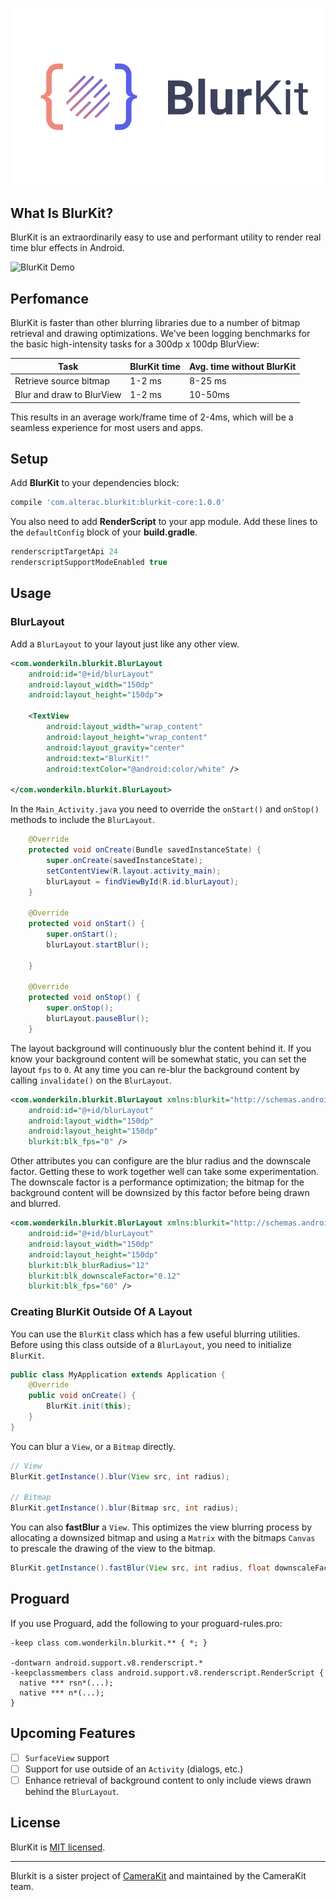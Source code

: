 ![BlurKit Header](.repo/BlurKit-Brand-Half.png)

## What Is BlurKit?
BlurKit is an extraordinarily easy to use and performant utility to render real time blur effects in Android.



![BlurKit Demo](.repo/demo.gif)

## Perfomance

BlurKit is faster than other blurring libraries due to a number of bitmap retrieval and drawing optimizations. We've been logging benchmarks for the basic high-intensity tasks for a 300dp x 100dp BlurView:

| Task                      | BlurKit time       | Avg. time without BlurKit |
| --------------------------| -------------------| -----------------------   |
| Retrieve source bitmap    | 1-2 ms             | 8-25 ms                   |
| Blur and draw to BlurView | 1-2 ms             | 10-50ms                   |

This results in an average work/frame time of 2-4ms, which will be a seamless experience for most users and apps.

## Setup
Add __BlurKit__ to your dependencies block:
```groovy
compile 'com.alterac.blurkit:blurkit-core:1.0.0'
```

You also need to add __RenderScript__ to your app module. Add these lines to the `defaultConfig` block of your __build.gradle__.

```groovy
renderscriptTargetApi 24
renderscriptSupportModeEnabled true
```

## Usage
### BlurLayout
Add a `BlurLayout` to your layout just like any other view.

```xml
<com.wonderkiln.blurkit.BlurLayout
    android:id="@+id/blurLayout"
    android:layout_width="150dp"
    android:layout_height="150dp">

    <TextView
        android:layout_width="wrap_content"
        android:layout_height="wrap_content"
        android:layout_gravity="center"
        android:text="BlurKit!"
        android:textColor="@android:color/white" />

</com.wonderkiln.blurkit.BlurLayout>
```
In the `Main_Activity.java` you need to override the `onStart()` and `onStop()` methods to include the `BlurLayout`.
```java
    @Override
    protected void onCreate(Bundle savedInstanceState) {
        super.onCreate(savedInstanceState);
        setContentView(R.layout.activity_main);
        blurLayout = findViewById(R.id.blurLayout);
    }

    @Override
    protected void onStart() {
        super.onStart();
        blurLayout.startBlur();

    }

    @Override
    protected void onStop() {
        super.onStop();
        blurLayout.pauseBlur();
    }
```

The layout background will continuously blur the content behind it. If you know your background content will be somewhat static, you can set the layout `fps` to `0`. At any time you can re-blur the background content by calling `invalidate()` on the `BlurLayout`. 

```xml
<com.wonderkiln.blurkit.BlurLayout xmlns:blurkit="http://schemas.android.com/apk/res-auto"
    android:id="@+id/blurLayout"
    android:layout_width="150dp"
    android:layout_height="150dp"
    blurkit:blk_fps="0" />
```

Other attributes you can configure are the blur radius and the downscale factor. Getting these to work together well can take some experimentation. The downscale factor is a performance optimization; the bitmap for the background content will be downsized by this factor before being drawn and blurred.

```xml
<com.wonderkiln.blurkit.BlurLayout xmlns:blurkit="http://schemas.android.com/apk/res-auto"
    android:id="@+id/blurLayout"
    android:layout_width="150dp"
    android:layout_height="150dp"
    blurkit:blk_blurRadius="12"
    blurkit:blk_downscaleFactor="0.12"
    blurkit:blk_fps="60" />
```

### Creating BlurKit Outside Of A Layout
You can use the `BlurKit` class which has a few useful blurring utilities. Before using this class outside of a `BlurLayout`, you need to initialize `BlurKit`.

```java
public class MyApplication extends Application {
    @Override
    public void onCreate() {
        BlurKit.init(this);
    }
}
```

You can blur a `View`, or a `Bitmap` directly.

```java
// View
BlurKit.getInstance().blur(View src, int radius);

// Bitmap
BlurKit.getInstance().blur(Bitmap src, int radius);
```

You can also __fastBlur__ a `View`. This optimizes the view blurring process by allocating a downsized bitmap and using a `Matrix` with the bitmaps `Canvas` to prescale the drawing of the view to the bitmap.

```java
BlurKit.getInstance().fastBlur(View src, int radius, float downscaleFactor);
```

## Proguard
If you use Proguard, add the following to your proguard-rules.pro:

```
-keep class com.wonderkiln.blurkit.** { *; }

-dontwarn android.support.v8.renderscript.*
-keepclassmembers class android.support.v8.renderscript.RenderScript {
  native *** rsn*(...);
  native *** n*(...);
}
```

## Upcoming Features
- [ ] `SurfaceView` support
- [ ] Support for use outside of an `Activity` (dialogs, etc.)
- [ ] Enhance retrieval of background content to only include views drawn behind the `BlurLayout`.

## License
BlurKit is [MIT licensed](https://github.com/wonderkiln/blurkit-android/blob/master/LICENSE).

---
 Blurkit is a sister project of [CameraKit](https://github.com/CameraKit/camerakit-android) and maintained by the CameraKit team.